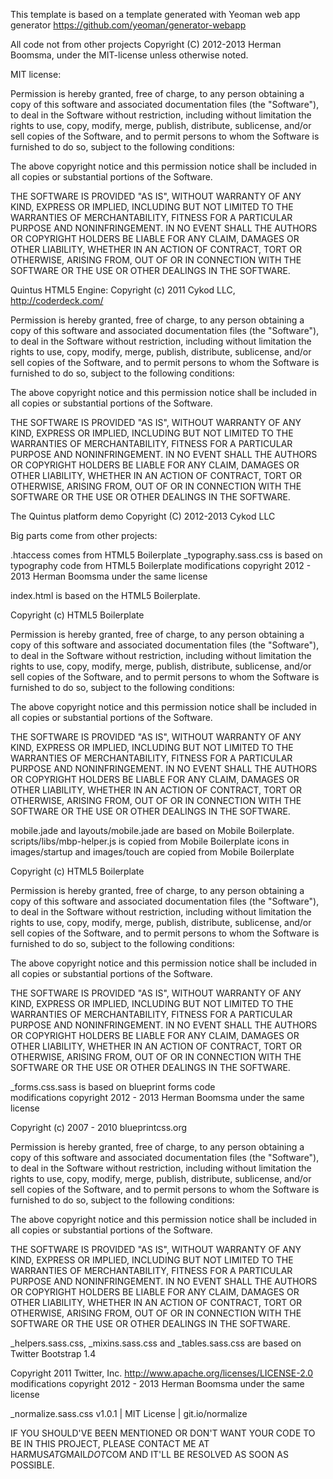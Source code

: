 This template is based on a template generated with Yeoman web app generator https://github.com/yeoman/generator-webapp

All code not from other projects Copyright (C) 2012-2013 Herman Boomsma, under the MIT-license unless otherwise noted.

MIT license:

Permission is hereby granted, free of charge, to any person obtaining a copy of this software and associated documentation files (the "Software"), to deal in the Software without restriction, including without limitation the rights to use, copy, modify, merge, publish, distribute, sublicense, and/or sell copies of the Software, and to permit persons to whom the Software is furnished to do so, subject to the following conditions:

The above copyright notice and this permission notice shall be included in all copies or substantial portions of the Software.

THE SOFTWARE IS PROVIDED "AS IS", WITHOUT WARRANTY OF ANY KIND, EXPRESS OR IMPLIED, INCLUDING BUT NOT LIMITED TO THE WARRANTIES OF MERCHANTABILITY, FITNESS FOR A PARTICULAR PURPOSE AND NONINFRINGEMENT. IN NO EVENT SHALL THE AUTHORS OR COPYRIGHT HOLDERS BE LIABLE FOR ANY CLAIM, DAMAGES OR OTHER LIABILITY, WHETHER IN AN ACTION OF CONTRACT, TORT OR OTHERWISE, ARISING FROM, OUT OF OR IN CONNECTION WITH THE SOFTWARE OR THE USE OR OTHER DEALINGS IN THE SOFTWARE.



Quintus HTML5 Engine:
Copyright (c) 2011 Cykod LLC, http://coderdeck.com/

Permission is hereby granted, free of charge, to any person obtaining
a copy of this software and associated documentation files (the
"Software"), to deal in the Software without restriction, including
without limitation the rights to use, copy, modify, merge, publish,
distribute, sublicense, and/or sell copies of the Software, and to
permit persons to whom the Software is furnished to do so, subject to
the following conditions:

The above copyright notice and this permission notice shall be
included in all copies or substantial portions of the Software.

THE SOFTWARE IS PROVIDED "AS IS", WITHOUT WARRANTY OF ANY KIND,
EXPRESS OR IMPLIED, INCLUDING BUT NOT LIMITED TO THE WARRANTIES OF
MERCHANTABILITY, FITNESS FOR A PARTICULAR PURPOSE AND
NONINFRINGEMENT. IN NO EVENT SHALL THE AUTHORS OR COPYRIGHT HOLDERS BE
LIABLE FOR ANY CLAIM, DAMAGES OR OTHER LIABILITY, WHETHER IN AN ACTION
OF CONTRACT, TORT OR OTHERWISE, ARISING FROM, OUT OF OR IN CONNECTION
WITH THE SOFTWARE OR THE USE OR OTHER DEALINGS IN THE SOFTWARE.




The Quintus platform demo Copyright (C) 2012-2013 Cykod LLC




Big parts come from other projects:

.htaccess comes from HTML5 Boilerplate
_typography.sass.css is based on typography code from HTML5 Boilerplate
modifications copyright 2012 - 2013 Herman Boomsma under the same license

index.html is based on the HTML5 Boilerplate.

Copyright (c) HTML5 Boilerplate

Permission is hereby granted, free of charge, to any person obtaining a copy of this software and associated documentation files (the "Software"), to deal in the Software without restriction, including without limitation the rights to use, copy, modify, merge, publish, distribute, sublicense, and/or sell copies of the Software, and to permit persons to whom the Software is furnished to do so, subject to the following conditions:

The above copyright notice and this permission notice shall be included in all copies or substantial portions of the Software.

THE SOFTWARE IS PROVIDED "AS IS", WITHOUT WARRANTY OF ANY KIND, EXPRESS OR IMPLIED, INCLUDING BUT NOT LIMITED TO THE WARRANTIES OF MERCHANTABILITY, FITNESS FOR A PARTICULAR PURPOSE AND NONINFRINGEMENT. IN NO EVENT SHALL THE AUTHORS OR COPYRIGHT HOLDERS BE LIABLE FOR ANY CLAIM, DAMAGES OR OTHER LIABILITY, WHETHER IN AN ACTION OF CONTRACT, TORT OR OTHERWISE, ARISING FROM, OUT OF OR IN CONNECTION WITH THE SOFTWARE OR THE USE OR OTHER DEALINGS IN THE SOFTWARE.




mobile.jade and layouts/mobile.jade are based on Mobile Boilerplate.
scripts/libs/mbp-helper.js is copied from Mobile Boilerplate
icons in images/startup and images/touch are copied from Mobile Boilerplate

Copyright (c) HTML5 Boilerplate

Permission is hereby granted, free of charge, to any person obtaining a copy of this software and associated documentation files (the "Software"), to deal in the Software without restriction, including without limitation the rights to use, copy, modify, merge, publish, distribute, sublicense, and/or sell copies of the Software, and to permit persons to whom the Software is furnished to do so, subject to the following conditions:

The above copyright notice and this permission notice shall be included in all copies or substantial portions of the Software.

THE SOFTWARE IS PROVIDED "AS IS", WITHOUT WARRANTY OF ANY KIND, EXPRESS OR IMPLIED, INCLUDING BUT NOT LIMITED TO THE WARRANTIES OF MERCHANTABILITY, FITNESS FOR A PARTICULAR PURPOSE AND NONINFRINGEMENT. IN NO EVENT SHALL THE AUTHORS OR COPYRIGHT HOLDERS BE LIABLE FOR ANY CLAIM, DAMAGES OR OTHER LIABILITY, WHETHER IN AN ACTION OF CONTRACT, TORT OR OTHERWISE, ARISING FROM, OUT OF OR IN CONNECTION WITH THE SOFTWARE OR THE USE OR OTHER DEALINGS IN THE SOFTWARE.




_forms.css.sass is based on blueprint forms code   
modifications copyright 2012 - 2013 Herman Boomsma under the same license

Copyright (c) 2007 - 2010 blueprintcss.org

Permission is hereby granted, free of charge, to any person
obtaining a copy of this software and associated documentation
files (the "Software"), to deal in the Software without
restriction, including without limitation the rights to use,
copy, modify, merge, publish, distribute, sublicense, and/or sell
copies of the Software, and to permit persons to whom the
Software is furnished to do so, subject to the following
conditions:

The above copyright notice and this permission notice shall be
included in all copies or substantial portions of the Software.

THE SOFTWARE IS PROVIDED "AS IS", WITHOUT WARRANTY OF ANY KIND,
EXPRESS OR IMPLIED, INCLUDING BUT NOT LIMITED TO THE WARRANTIES
OF MERCHANTABILITY, FITNESS FOR A PARTICULAR PURPOSE AND
NONINFRINGEMENT. IN NO EVENT SHALL THE AUTHORS OR COPYRIGHT
HOLDERS BE LIABLE FOR ANY CLAIM, DAMAGES OR OTHER LIABILITY,
WHETHER IN AN ACTION OF CONTRACT, TORT OR OTHERWISE, ARISING
FROM, OUT OF OR IN CONNECTION WITH THE SOFTWARE OR THE USE OR
OTHER DEALINGS IN THE SOFTWARE.


_helpers.sass.css, _mixins.sass.css and _tables.sass.css are based on Twitter Bootstrap 1.4

Copyright 2011 Twitter, Inc.
http://www.apache.org/licenses/LICENSE-2.0
modifications copyright 2012 - 2013 Herman Boomsma under the same license

_normalize.sass.css
v1.0.1 | MIT License | git.io/normalize

IF YOU SHOULD'VE BEEN MENTIONED OR DON'T WANT YOUR CODE TO BE IN THIS PROJECT, PLEASE CONTACT ME AT HARMUS*AT*GMAIL*DOT*COM AND IT'LL BE RESOLVED AS SOON AS POSSIBLE.
 